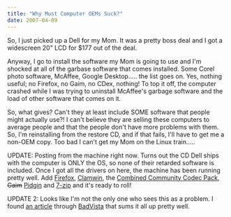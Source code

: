 ```yaml
---
title: "Why Must Computer OEMs Suck?"
date: 2007-04-09
---
```


So, I just picked up a Dell for my Mom. It was a pretty boss deal and I got a widescreen 20" LCD for $177 out of the deal.

Anyway, I go to install the software my Mom is going to use and I'm shocked at all of the garbase software that comes installed. Some Corel photo software, McAffee, Google Desktop..... the list goes on. Yes, nothing useful; no Firefox, no Gaim, no CDex, nothing! To top it off, the computer crashed while I was trying to uninstall McAffee's garbage software and the load of other software that comes on it.

So, what gives? Can't they at least include SOME software that people might actually use?! I can't believe they are selling these computers to average people and that the people don't have more problems with them. So, I'm reinstalling from the restore CD, and if that fails, I'll have to get me a non-OEM copy. Too bad I can't get my Mom on the Linux train.....

UPDATE: Posting from the machine right now. Turns out the CD Dell ships with the computer is ONLY the OS, so none of their retarded software is included. Once I got all the drivers on here, the machine has been running pretty well. Add <a href="http://getfirefox.com" rel="ext">Firefox</a>, <a href="http://clamwin.com" rel="ext">Clamwin</a>, the <a href="http://www.cccp-project.net/" rel="ext">Combined Community Codec Pack</a>, ~~Gaim~~ <a href="http://pidgin.im" rel="ext">Pidgin</a> and <a href="http://www.7-zip.org/" rel="ext">7-zip</a> and it's ready to roll!

UPDATE 2: Looks like I'm not the only one who sees this as a problem. I found <a href="http://ptech.wsj.com/ptech.html" rel="ext">an article</a> through <a href="http://badvista.fsf.org/" rel="ext">BadVista</a> that sums it all up pretty well.
